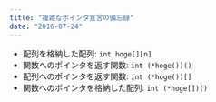 ```yaml
---
title: "複雑なポインタ宣言の備忘録"
date: "2016-07-24"
---
```


- 配列を格納した配列: `int hoge[][n]`
- 関数へのポインタを返す関数: `int (*hoge())()`
- 配列へのポインタを返す関数: `int (*hoge())[]`
- 関数へのポインタを格納した配列: `int (*hoge[])()`

